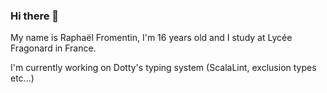 ### Hi there 👋

My name is Raphaël Fromentin, I'm 16 years old and I study at Lycée Fragonard in France.

I'm currently working on Dotty's typing system (ScalaLint, exclusion types etc...)
